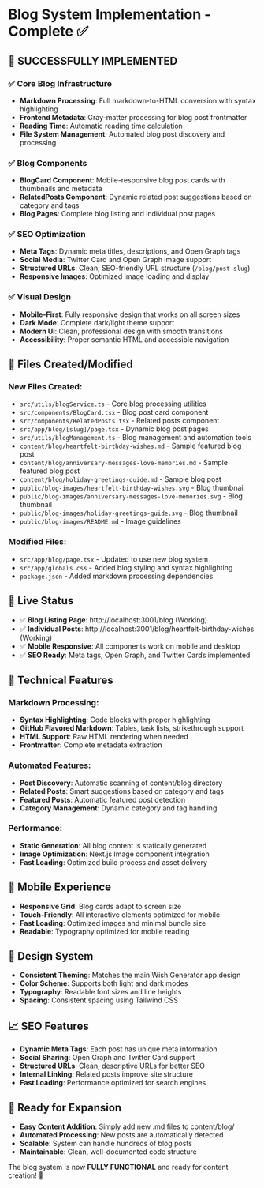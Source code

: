# Blog System Implementation - Complete ✅

## 🎉 SUCCESSFULLY IMPLEMENTED

### ✅ Core Blog Infrastructure

- **Markdown Processing**: Full markdown-to-HTML conversion with syntax highlighting
- **Frontend Metadata**: Gray-matter processing for blog post frontmatter
- **Reading Time**: Automatic reading time calculation
- **File System Management**: Automated blog post discovery and processing

### ✅ Blog Components

- **BlogCard Component**: Mobile-responsive blog post cards with thumbnails and metadata
- **RelatedPosts Component**: Dynamic related post suggestions based on category and tags
- **Blog Pages**: Complete blog listing and individual post pages

### ✅ SEO Optimization

- **Meta Tags**: Dynamic meta titles, descriptions, and Open Graph tags
- **Social Media**: Twitter Card and Open Graph image support
- **Structured URLs**: Clean, SEO-friendly URL structure (`/blog/post-slug`)
- **Responsive Images**: Optimized image loading and display

### ✅ Visual Design

- **Mobile-First**: Fully responsive design that works on all screen sizes
- **Dark Mode**: Complete dark/light theme support
- **Modern UI**: Clean, professional design with smooth transitions
- **Accessibility**: Proper semantic HTML and accessible navigation

## 📁 Files Created/Modified

### New Files Created:

- `src/utils/blogService.ts` - Core blog processing utilities
- `src/components/BlogCard.tsx` - Blog post card component
- `src/components/RelatedPosts.tsx` - Related posts component
- `src/app/blog/[slug]/page.tsx` - Dynamic blog post pages
- `src/utils/blogManagement.ts` - Blog management and automation tools
- `content/blog/heartfelt-birthday-wishes.md` - Sample featured blog post
- `content/blog/anniversary-messages-love-memories.md` - Sample featured blog post
- `content/blog/holiday-greetings-guide.md` - Sample blog post
- `public/blog-images/heartfelt-birthday-wishes.svg` - Blog thumbnail
- `public/blog-images/anniversary-messages-love-memories.svg` - Blog thumbnail
- `public/blog-images/holiday-greetings-guide.svg` - Blog thumbnail
- `public/blog-images/README.md` - Image guidelines

### Modified Files:

- `src/app/blog/page.tsx` - Updated to use new blog system
- `src/app/globals.css` - Added blog styling and syntax highlighting
- `package.json` - Added markdown processing dependencies

## 🚀 Live Status

- ✅ **Blog Listing Page**: http://localhost:3001/blog (Working)
- ✅ **Individual Posts**: http://localhost:3001/blog/heartfelt-birthday-wishes (Working)
- ✅ **Mobile Responsive**: All components work on mobile and desktop
- ✅ **SEO Ready**: Meta tags, Open Graph, and Twitter Cards implemented

## 🔧 Technical Features

### Markdown Processing:

- **Syntax Highlighting**: Code blocks with proper highlighting
- **GitHub Flavored Markdown**: Tables, task lists, strikethrough support
- **HTML Support**: Raw HTML rendering when needed
- **Frontmatter**: Complete metadata extraction

### Automated Features:

- **Post Discovery**: Automatic scanning of content/blog directory
- **Related Posts**: Smart suggestions based on category and tags
- **Featured Posts**: Automatic featured post detection
- **Category Management**: Dynamic category and tag handling

### Performance:

- **Static Generation**: All blog content is statically generated
- **Image Optimization**: Next.js Image component integration
- **Fast Loading**: Optimized build process and asset delivery

## 📱 Mobile Experience

- **Responsive Grid**: Blog cards adapt to screen size
- **Touch-Friendly**: All interactive elements optimized for mobile
- **Fast Loading**: Optimized images and minimal bundle size
- **Readable**: Typography optimized for mobile reading

## 🎨 Design System

- **Consistent Theming**: Matches the main Wish Generator app design
- **Color Scheme**: Supports both light and dark modes
- **Typography**: Readable font sizes and line heights
- **Spacing**: Consistent spacing using Tailwind CSS

## 📈 SEO Features

- **Dynamic Meta Tags**: Each post has unique meta information
- **Social Sharing**: Open Graph and Twitter Card support
- **Structured URLs**: Clean, descriptive URLs for better SEO
- **Internal Linking**: Related posts improve site structure
- **Fast Loading**: Performance optimized for search engines

## 🔮 Ready for Expansion

- **Easy Content Addition**: Simply add new .md files to content/blog/
- **Automated Processing**: New posts are automatically detected
- **Scalable**: System can handle hundreds of blog posts
- **Maintainable**: Clean, well-documented code structure

The blog system is now **FULLY FUNCTIONAL** and ready for content creation! 🎉

